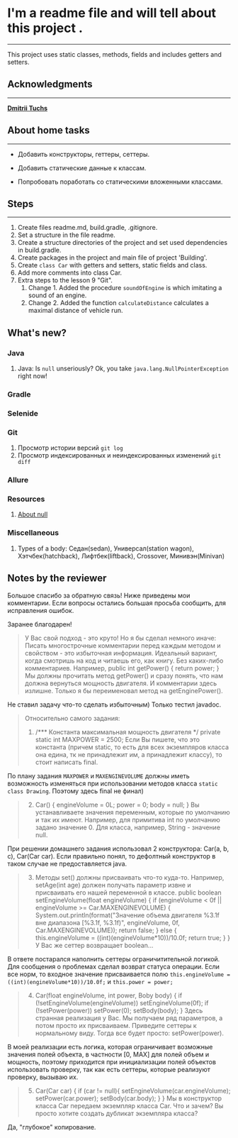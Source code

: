 # I'm a readme file and will tell about this project .
___

This project uses static classes, methods, fields and includes getters and setters.

## Acknowledgments
___
[**Dmitrii Tuchs**](https://github.com/dtuchs)


## About home tasks
___

- Добавить конструкторы, геттеры, сеттеры.

- Добавить статические данные к классам.

- Попробовать поработать со статическими вложенными классами.

## Steps
___
1. Create files readme.md, build.gradle, .gitignore.
2. Set a structure in the file readme.
3. Create a structure directories of the project and set used dependencies in build.gradle.
4. Create packages in the project and main file of project 'Building'.
5. Create `class Car` with getters and setters, static fields and class.
6. Add more comments into class Car.
7. Extra steps to the lesson 9 "Git".
   1. Change 1. Added the procedure `soundOfEngine` is which imitating a sound of an engine.
   2. Change 2. Added the function `calculateDistance` calculates a maximal distance of vehicle run.

## What's new?

### Java
1. Java: Is `null` unseriously? 
Ok, you take `java.lang.NullPointerException` right now!

### Gradle
### Selenide
### Git
1. Просмотр истории версий `git log`
2. Просмотр индексированных и неиндексированных изменений `git diff`


### Allure
### Resources
1. [About null](https://javarush.ru/groups/posts/1080-9-vejshey-o-null-v-java)  

### Miscellaneous
1. Types of a body: Седан(sedan), Универсал(station wagon), Хэтчбек(hatchback), Лифтбек(liftback), Crossover, Минивэн(Minivan) 


## Notes by the reviewer
Большое спасибо за обратную связь! 
Ниже приведены мои комментарии.
Если вопросы остались большая просьба сообщить, 
для исправления ошибок.

Заранее благодарен!

>У Вас свой подход - это круто! Но я бы сделал немного иначе:
Писать многострочные комментарии перед каждым методом и свойством - это избыточная информация.
Идеальный вариант, когда смотришь на код и читаешь его, как книгу. Без каких-либо комментариев.
Например,
public int getPower() {
return power;
}
Мы должны прочитать метод getPower() и сразу понять, что нам должна вернуться мощность двигателя. И комментарии здесь излишне. Только я бы переименовал метод на getEnginePower().

Не ставил задачу что-то сделать избыточным) Только тестил javadoc.  
 

>Относительно самого задания:
> 
>1. /*** Константа максимальная мощность двигателя */
>private static int MAXPOWER = 2500;
>Если Вы пишете, что это константа (причем static, то есть для всех экземпляров 
>класса она едина, тк не принадлежит им, а принадлежит классу), то стоит написать final.

По плану задания `MAXPOWER` и `MAXENGINEVOLUME` должны иметь возможность изменяться при использовании методов класса `static class Drawing`.
Поэтому здесь final не финал)

>2. Car() {
>   engineVolume = 0L;
>   power = 0;
>   body = null;
>   }
>   Вы устанавливаете значения переменным, которые по умолчанию и так их имеют. Например, для примитива int по умолчанию задано значение 0. Для класса, например, String - значение null.

При решении домашнего задания использовал 2 конструктора: Car(a, b, c), Car(Car car).
Если правильно понял, то дефолтный конструктор в таком случае не предоставляется java.

>3. Методы set() должны присваивать что-то куда-то. Например, setAge(int age) должен получать параметр извне и присваивать его нашей переменной в классе.
>   public boolean setEngineVolume(float engineVolume) {
>   if (engineVolume < 0f || engineVolume >= Car.MAXENGINEVOLUME) {
>   System.out.println(format("Значение объема двигателя %3.1f вне диапазона [%3.1f, %3.1f)",
>   engineVolume, 0f, Car.MAXENGINEVOLUME));
>   return false;
>   } else {
>this.engineVolume = ((int)(engineVolume*10))/10.0f;
>return true;
>}
>}
>У Вас же сеттер возвращает boolean...
> 
В ответе постарался наполнить сеттеры ограничитительной логикой.
Для сообщения о проблемах сделал возврат статуса операции.
Если все норм, то входное значение присваивается полю 
`this.engineVolume = ((int)(engineVolume*10))/10.0f;`
и
`this.power = power;`


>4. Car(float engineVolume, int power, Boby body) {
>   if (!setEngineVolume(engineVolume))
>   setEngineVolume(0f);
>   if (!setPower(power))
>   setPower(0);
>   setBody(body);
>   }
>   Здесь странная реализация у Вас. 
>Мы получаем ряд параметров, а потом просто их присваиваем.
>Приведите сеттеры к нормальному виду. 
>Тогда все будет просто: setPower(power).

В моей реализации есть логика, которая ограничивает 
возможные значения полей объекта, 
в частности [0, MAX] для полей объем и мощность, 
поэтому приходится при инициализации полей объектов использовать 
проверку, так как есть сеттеры, которые реализуют проверку, вызываю их.

>5. Car(Car car) {
>   if (car != null){
>   setEngineVolume(car.engineVolume);
>   setPower(car.power);
>   setBody(car.body);
>   }
>   }
>Мы в конструктор класса Car передаем экземпляр класса Car. 
>Что и зачем? Вы просто хотите создать дубликат экземпляра класса?
> 

Да, "глубокое" копирование. 



